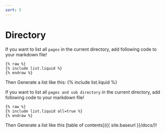 ```yaml
---
sort: 5
---
```


# Directory

If you want to list all `pages` in the current directory, add following code to your markdown file!

    {% raw %}
    {% include list.liquid %}
    {% endraw %}

Then Generate a list like this:
{% include list.liquid %}

If you want to list all `pages and sub directory` in the current directory, add following code to your markdown file!

    {% raw %}
    {% include list.liquid all=true %}
    {% endraw %}

Then Generate a list like this [table of contents]({{ site.baseurl }}/docs/)!
